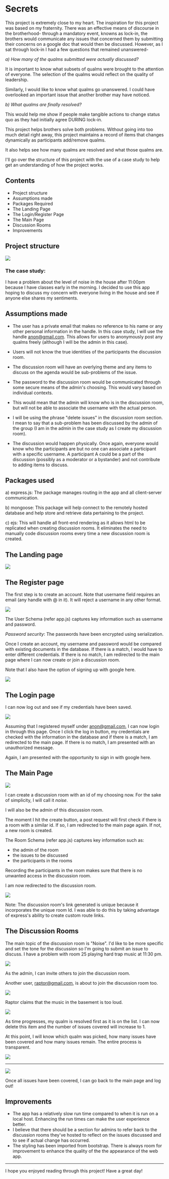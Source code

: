 # Secrets

This project is extremely close to my heart. The inspiration for this project was based on my fraternity. There was an effective means of discourse in the brotherhood- through a mandatory event, knowns as lock-in, the brothers would communicate any issues that concerned them by submitting their concerns on a google doc that would then be discussed.  However, as I sat through lock-in I had a few questions that remained unanswered-

_a) How many of the qualms submitted were actually discussed?_

It is important to know what subsets of qualms were brought to the attention of everyone. The selection of the qualms would reflect on the quality of leadership.

Similarly, I would like to know what qualms go unanswered. I could have overlooked an important issue that another brother may have noticed.

_b) What qualms are finally resolved?_

This would help me show if people make tangible actions to change status quo as they had initially agree DURING lock-in.

This project helps brothers solve both problems. Without going into too much detail right away, this project maintains a record of items that changes dynamically as participants add/remove qualms.

It also helps see how many qualms are resolved and what those qualms are.

I'll go over the structure of this project with the use of a case study to help get an understanding of how the project works.

## Contents
- Project structure
- Assumptions made
- Packages Required
- The Landing Page
- The Login/Register Page
- The Main Page
- Discussion Rooms
- Improvements

## Project structure

<img src= "/structure.png">

### The case study:
I have a problem about the level of noise in the house after 11:00pm because I have classes early in the morning. I decided to use this app hoping to discuss my concern with everyone living in the house and see if anyone else shares my sentiments.

## Assumptions made

- The user has a private email that makes no reference to his name or any other personal information in the handle. In this case study, I will use the handle anon@gmail.com. This allows for users to anonymously post any qualms freely (although  I will be the admin in this case).

- Users will not know the true identities of the participants the discussion room.


- The discussion room will have an overlying theme and any items to discuss on the agenda would be sub-problems of the issue.

- The password to the discussion room would be communicated through some secure means of the admin's choosing. This would vary based on individual contexts.

- This would mean that the admin will know who is in the discussion room, but will not be able to associate the username with the actual person.

- I will be using the phrase "delete issues" in the discussion room section. I mean to say that a sub-problem has been discussed by the admin of the group (I am in the admin in the case study as I create my discussion room).

- The discussion would happen physically. Once again, everyone would know who the participants are but no one can associate a participant with a specific username. A participant A could be a part of the discussion (possibly as a moderator or a bystander) and not contribute to adding items to discuss.

## Packages used

a) express.js: The package manages routing in the app and all client-server communication.

b) mongoose: This package will help connect to the remotely hosted database and help store and retrieve data pertaining to the project.

c) ejs: This will handle all front-end rendering as it allows html to be replicated when creating discussion rooms. It eliminates the need to manually code discussion rooms every time a new discussion room is created.

## The Landing page

<img src="/landingpg.png">

## The Register page

The first step is to create an account. Note that username field requires an email (any handle with @ in it). It will reject a username in any other format.

<img src="/register.png">

The User Schema (refer app.js) captures key information such as username and password.

_Password security_: The passwords have been encrypted using serialization.

Once I create an account, my username and password would be compared with existing documents in the database. If there is a match, I would have to enter different credentials. If there is no match, I am redirected to the main page where I can now create or join a discussion room.

Note that I also have the option of signing up with google here.

<img src="/main2.png">

## The Login page

I can now log out and see if my credentials have been saved.

<img src="/login.png">

Assuming that I registered myself under anon@gmail.com, I can now login in through this page. Once I click the log in button, my credentials are checked with the information in the database and if there is a match, I am redirected to the main page. If there is no match, I am presented with an unauthorized message.

Again, I am presented with the opportunity to sign in with google here.

## The Main Page

<img src="/main3.png">

I can create a discussion room with an id of my choosing now. For the sake of simplicity, I will call it _noise_.

I will also be the admin of this discussion room.

The moment I hit the create button, a post request will first check if there is a room with a similar id. If so, I am redirected to the main page again. If not, a new room is created.

The Room Schema (refer app.js) captures key information such as:
- the admin of the room
- the issues to be discussed
- the participants in the rooms

Recording the participants in the room makes sure that there is no unwanted access in the discussion room.

I am now redirected to the discussion room.

<img src="/discussion_room.png">

Note: The discussion room's link generated is unique because it incorporates the unique room Id. I was able to do this by taking advantage of express's ability to create custom route links.

## The Discussion Rooms

The main topic of the discussion room is "Noise". I'd like to be more specific and set the tone for the discussion so I'm going to submit an issue to discuss. I have a problem with room 25 playing hard trap music at  11:30 pm.

<img src="/complaint1.png">

As the admin, I can invite others to join the discussion room.

Another user, raptor@gmail.com, is about to join the discussion room too.

<img src="/raptormain.png">

Raptor claims that the music in the basement is too loud.

<img src="/rcomplaint1.png">

As time progresses, my qualm is resolved first as it is on the list. I can now delete this item and the number of issues covered will increase to 1.

At this point, I will know which qualm was picked, how many issues have been covered and how many issues remain. The entire process is transparent.

<img src="/deletec1.png">

<hr>
<img src="/deletec2.png">

Once all issues have been covered, I can go back to the main page and log out!

## Improvements
- The app has a relatively slow run time compared to when it is run on a local host. Enhancing the run times can make the user experience better.
- I believe that there should be a section for admins to refer back to the discussion rooms they've hosted to reflect on the issues discussed and to see if actual change has occurred.
- The styling has been imported from bootstrap. There is always room for improvement to enhance the quality of the the appearance of the web app.

<hr>

I hope you enjoyed reading through this project! Have a great day!
